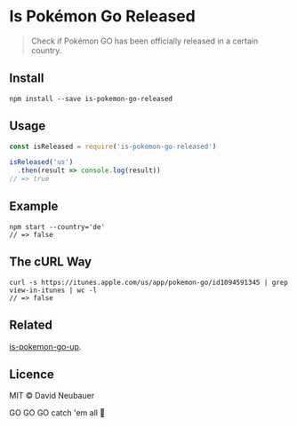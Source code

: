 # Is Pokémon Go Released

> Check if Pokémon GO has been officially released in a certain country.

## Install

```
npm install --save is-pokemon-go-released
```

## Usage

```js
const isReleased = require('is-pokemon-go-released')

isReleased('us')
  .then(result => console.log(result))
// => true
```

## Example

```
npm start --country='de'
// => false
```

## The cURL Way

```
curl -s https://itunes.apple.com/us/app/pokemon-go/id1094591345 | grep view-in-itunes | wc -l
// => false
```

## Related

[is-pokemon-go-up](https://github.com/sotojuan/is-pokemon-go-up/blob/master/readme.md).

## Licence
 
MIT © David Neubauer

GO GO GO catch 'em all 🏃
